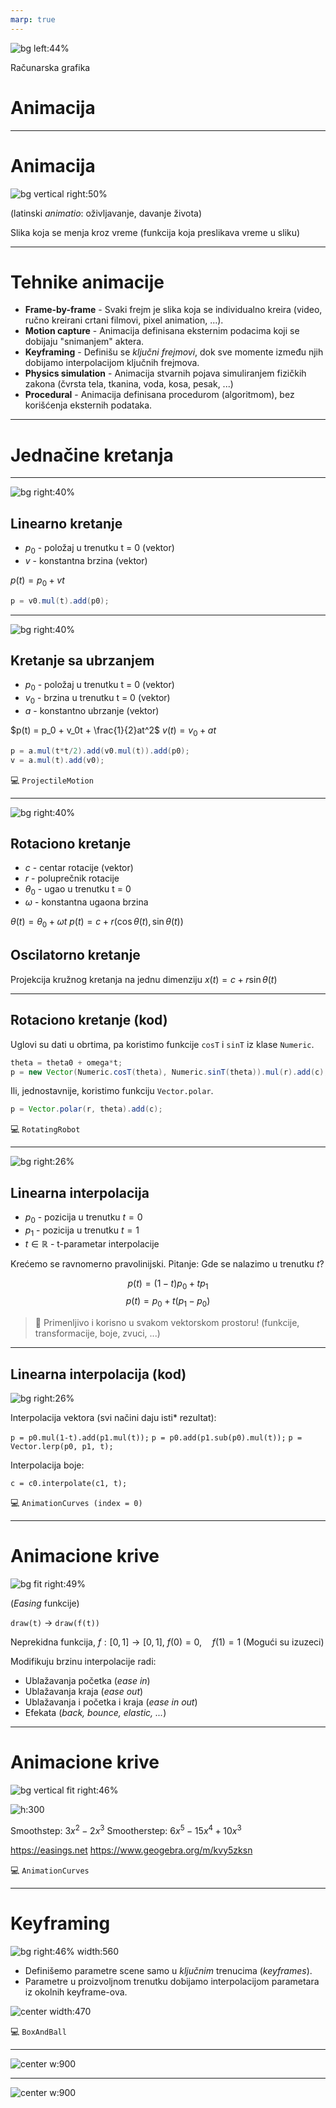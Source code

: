 ```yaml
---
marp: true
---
```

<style>
  img[alt~='center'] {
    display: block;
    margin-left: auto;
    margin-right: auto;
  }
</style>

<!-- _backgroundColor: #222 -->
<!-- _color:           #eee -->
![bg left:44%](walk.gif)

Računarska grafika
# Animacija

---

# Animacija

![bg vertical right:50%](flipbook.gif)

(latinski _animatio_: oživljavanje, davanje života)

Slika koja se menja kroz vreme
(funkcija koja preslikava vreme u sliku)

---

# Tehnike animacije
- **Frame-by-frame** - Svaki frejm je slika koja se individualno kreira (video, ručno kreirani crtani filmovi, pixel animation, ...).
- **Motion capture** - Animacija definisana eksternim podacima koji se dobijaju "snimanjem" aktera.
- **Keyframing** - Definišu se _ključni frejmovi_, dok sve momente između njih dobijamo interpolacijom ključnih frejmova.
- **Physics simulation** - Animacija stvarnih pojava simuliranjem fizičkih zakona (čvrsta tela, tkanina, voda, kosa, pesak, ...)
- **Procedural** - Animacija definisana procedurom (algoritmom), bez korišćenja eksternih podataka.


---


# Jednačine kretanja

---

![bg right:40%](MarioJump_linear.png)
## Linearno kretanje

- $p_0$ - položaj u trenutku t = 0 (vektor)
- $v$ - konstantna brzina (vektor)

$p(t) = p_0 + vt$

```java
p = v0.mul(t).add(p0);
```



---

![bg right:40%](MarioJump_accelerated.png)

## Kretanje sa ubrzanjem

- $p_0$ - položaj u trenutku t = 0 (vektor)
- $v_0$ - brzina u trenutku t = 0 (vektor)
- $a$ - konstantno ubrzanje (vektor)

$p(t) = p_0 + v_0t + \frac{1}{2}at^2$
$v(t) = v_0 + at$

```java
p = a.mul(t*t/2).add(v0.mul(t)).add(p0);
v = a.mul(t).add(v0);
```

💻 `ProjectileMotion`

---

![bg right:40%](MarioJump_rotational.png)

## Rotaciono kretanje

- $c$ - centar rotacije (vektor)
- $r$ - poluprečnik rotacije
- $\theta_0$ - ugao u trenutku t = 0
- $\omega$ - konstantna ugaona brzina

$\theta(t) = \theta_0 + \omega t$
$p(t) = c + r(\cos\theta(t), \sin\theta(t))$

## Oscilatorno kretanje

Projekcija kružnog kretanja na jednu dimenziju
$x(t) = c + r\sin\theta(t)$


---

## Rotaciono kretanje (kod)

Uglovi su dati u obrtima, pa koristimo funkcije `cosT` i `sinT` iz klase `Numeric`.

```java 
theta = theta0 + omega*t;
p = new Vector(Numeric.cosT(theta), Numeric.sinT(theta)).mul(r).add(c);
```

Ili, jednostavnije, koristimo funkciju `Vector.polar`.

```java
p = Vector.polar(r, theta).add(c);
```

💻 `RotatingRobot`


---

![bg right:26%](interpolation.svg)

## Linearna interpolacija

- $p_0$ - pozicija u trenutku $t=0$
- $p_1$ - pozicija u trenutku $t=1$
- $t \in \mathbb R$ - t-parametar interpolacije

Krećemo se ravnomerno pravolinijski.
Pitanje: Gde se nalazimo u trenutku $t$?

$$p(t) = (1-t)p_0+tp_1$$
$$p(t) = p_0+t(p_1-p_0)$$

> 🤯 Primenljivo i korisno u svakom vektorskom prostoru! (funkcije, transformacije, boje, zvuci, ...)

---

## Linearna interpolacija (kod)

![bg right:26%](interpolation.svg)

Interpolacija vektora (svi načini daju isti* rezultat):

`p = p0.mul(1-t).add(p1.mul(t));`
`p = p0.add(p1.sub(p0).mul(t));`
`p = Vector.lerp(p0, p1, t);`

Interpolacija boje:

`c = c0.interpolate(c1, t);`

💻 `AnimationCurves (index = 0)`

---

# Animacione krive

![bg fit right:49%](easing.gif)

(_Easing_ funkcije)

`draw(t)` → `draw(f(t))`

Neprekidna funkcija,
$f : [0,1] \rightarrow [0,1]$,
$f(0) = 0, \quad f(1) = 1$
(Mogući su izuzeci)

Modifikuju brzinu interpolacije radi:
- Ublažavanja početka (_ease in_)
- Ublažavanja kraja (_ease out_)
- Ublažavanja i početka i kraja (_ease in out_)
- Efekata (_back, bounce, elastic, ..._)


---

# Animacione krive

![bg vertical fit right:46%](easings.png)

![h:300](smoothstep.svg)

Smoothstep: $3x^2-2x^3$
Smootherstep: $6x^5-15x^4+10x^3$

https://easings.net
https://www.geogebra.org/m/kvy5zksn

💻 `AnimationCurves`

---

# Keyframing

![bg right:46% width:560](keyframes.png)

- Definišemo parametre scene samo u _ključnim_ trenucima (_keyframes_).
- Parametre u proizvoljnom trenutku dobijamo interpolacijom parametara iz okolnih keyframe-ova.

![center width:470](interpolation.png)

💻 `BoxAndBall`

---

![center w:900](boxandball1.svg)

---

![center w:900](boxandball2.svg)


